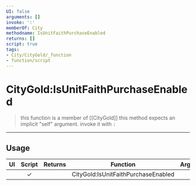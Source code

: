 ```yaml
---
UI: false
arguments: []
invoke: ':'
memberOf: City
methodname: IsUnitFaithPurchaseEnabled
returns: []
script: true
tags:
- City/CityGold/_function
- function/script
---
```

# CityGold:IsUnitFaithPurchaseEnabled
> this function is a member of [[CityGold]]
> this method expects an implicit "self" argument. invoke it with `:`
-----
## Usage
|  UI | Script | Returns | Function | Arguments |
|:---:|:------:|-------:|:--------:|:---------|
| |✓||CityGold:IsUnitFaithPurchaseEnabled||
